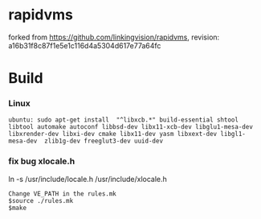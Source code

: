 # rapidvms
forked from https://github.com/linkingvision/rapidvms, revision: a16b31f8c87f1e5e1c116d4a5304d617e77a64fc

  # Build #
  ### Linux ###

    ubuntu: sudo apt-get install  "^libxcb.*" build-essential shtool libtool automake autoconf libbsd-dev libx11-xcb-dev libglu1-mesa-dev     libxrender-dev libxi-dev cmake libx11-dev yasm libxext-dev libgl1-mesa-dev  zlib1g-dev freeglut3-dev uuid-dev

### fix bug xlocale.h
ln -s /usr/include/locale.h /usr/include/xlocale.h


    Change VE_PATH in the rules.mk
    $source ./rules.mk
    $make
